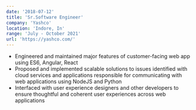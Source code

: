 ```yaml
---
date: '2018-07-12'
title: 'Sr.Software Engineer'
company: 'Yashco'
location: 'Indore, In'
range: 'July - October 2021'
url: 'https://yashco.com/'
---
```


- Engineered and maintained major features of customer-facing web app using ES6, Angular, React
- Proposed and implemented scalable solutions to issues identified with cloud services and applications responsible for communicating with web applications using NodeJS and Python
- Interfaced with user experience designers and other developers to ensure thoughtful and coherent user experiences across web applications
